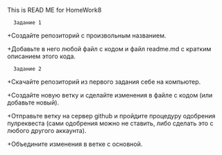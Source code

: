 This is READ ME for HomeWork8

      Задание 1

+Создайте репозиторий с произвольным названием.

+Добавьте в него любой файл с кодом и файл readme.md с кратким описанием этого кода.
  
      Задание 2

+Скачайте репозиторий из первого задания себе на компьютер.

+Создайте новую ветку и сделайте изменения в файле с кодом (или добавьте новый).

+Отправьте ветку на сервер github и пройдите процедуру одобрения пулреквеста (сами одобрения можно не ставить, либо сделать это с любого другого аккаунта).

+Объедините изменения в ветке с основной.
